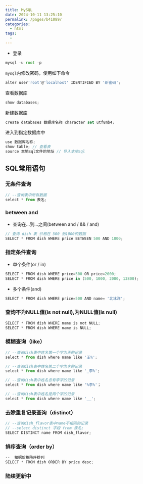 ```yaml
---
title: MySQL
date: 2024-10-11 13:25:10
permalink: /pages/b41089/
categories:
  - html
tags:
  - 
---
```

* 登录
```js
mysql -u root -p
```
`mysql`内修改密码，使用如下命令
```js
alter user'root'@'localhost' IDENTIFIED BY '新密码';
```
查看数据库
```js
show databases;
```
新建数据库
```js
create databases 数据库名称 character set utf8mb4;
```
进入到指定数据库中
```js
use 数据库名称;
show table; // 查看表
source 本地sql文件的地址 // 导入本地sql
```
## SQL常用语句
### 无条件查询 
```js
// --查询表中所有数据
select * from 表名;
```
### between and
* 查询在…到…之间(between and / && / and)
```js
// 查询 dish 表 价格在 500 到1000的数据
SELECT * FROM dish WHERE price BETWEEN 500 AND 1000;
```
### 指定条件查询
* 单个条件(or / in)
```js
SELECT * FROM dish WHERE price=500 OR price=2000;
SELECT * FROM dish WHERE price in (500, 1000, 2000, 13800);
```
* 多个条件(and)
```js
SELECT * FROM dish WHERE price=500 AND name= '北冰洋';
```
### 查询不为NULL值(is not null),为NULL值(is null)
```js
SELECT * FROM dish WHERE name is not NULL;
SELECT * FROM dish WHERE name is NULL;
```
### 模糊查询（like）
```js
// --查询dish表中姓名第一个字为王的记录
select * from dish where name like '王%';

// --查询dish表中姓名第二个字为李的记录
select * from dish where name like '_李%';

// --查询dish表中姓名含有李字的记录
select * from dish where name like '%李%'；

// --查询dish表中姓名是两个字的记录
select * from dish where name like '__';
```

### 去除重复记录查询（distinct）
```js
// --查询dish_flavor表中name不相同的记录
// --select distinct 字段 from 表名;
SELECT DISTINCT name FROM dish_flavor;
```
### 排序查询（order by）
```js
--  根据价格降序排列
SELECT * FROM dish ORDER BY price desc;
```
### 陆续更新中